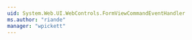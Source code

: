 ```yaml
---
uid: System.Web.UI.WebControls.FormViewCommandEventHandler
ms.author: "riande"
manager: "wpickett"
---
```

